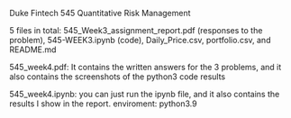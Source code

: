 Duke Fintech 545 Quantitative Risk Management

5 files in total: 545_Week3_assignment_report.pdf (responses to the problem), 545-WEEK3.ipynb (code), Daily_Price.csv, portfolio.csv, and README.md

545_week4.pdf: It contains the written answers for the 3 problems, and it also contains the screenshots of the python3 code results

545_week4.ipynb: you can just run the ipynb file, and it also contains the results I show in the report. enviroment: python3.9

